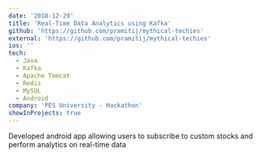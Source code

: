 ```yaml
---
date: '2018-12-29'
title: 'Real-Time Data Analytics using Kafka'
github: 'https://github.com/pramitij/mythical-techies'
external: 'https://github.com/pramitij/mythical-techies'
ios: ''
tech:
  - Java
  - Kafka
  - Apache Tomcat
  - Redis
  - MySQL
  - Android
company: 'PES University - Hackathon'
showInProjects: true
---
```


Developed android app allowing users to subscribe to custom stocks and perform analytics on real-time data
